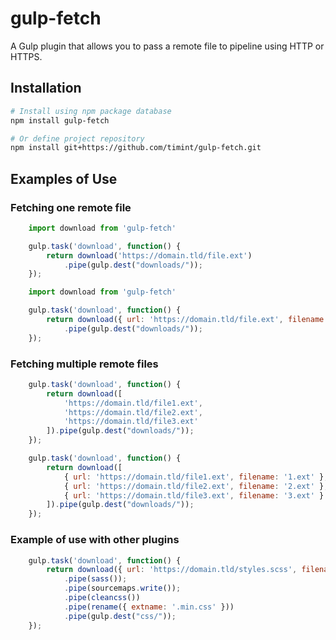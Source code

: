 # gulp-fetch

A Gulp plugin that allows you to pass a remote file to pipeline using HTTP or HTTPS.

## Installation

```bash
# Install using npm package database
npm install gulp-fetch

# Or define project repository
npm install git+https://github.com/timint/gulp-fetch.git
```

## Examples of Use

### Fetching one remote file

```js
	import download from 'gulp-fetch'

	gulp.task('download', function() {
		return download('https://domain.tld/file.ext')
			.pipe(gulp.dest("downloads/"));
	});
```

```js
	import download from 'gulp-fetch'

	gulp.task('download', function() {
		return download({ url: 'https://domain.tld/file.ext', filename: 'file.ext' })
			.pipe(gulp.dest("downloads/"));
	});
```

### Fetching multiple remote files

```js
	gulp.task('download', function() {
		return download([
			'https://domain.tld/file1.ext',
			'https://domain.tld/file2.ext',
			'https://domain.tld/file3.ext'
		]).pipe(gulp.dest("downloads/"));
	});
```

```js
	gulp.task('download', function() {
		return download([
			{ url: 'https://domain.tld/file1.ext', filename: '1.ext' },
			{ url: 'https://domain.tld/file2.ext', filename: '2.ext' },
			{ url: 'https://domain.tld/file3.ext', filename: '3.ext' }
		]).pipe(gulp.dest("downloads/"));
	});
```

### Example of use with other plugins

```js
	gulp.task('download', function() {
		return download({ url: 'https://domain.tld/styles.scss', filename: 'mystyles.scss' })
			.pipe(sass());
			.pipe(sourcemaps.write());
			.pipe(cleancss())
			.pipe(rename({ extname: '.min.css' }))
			.pipe(gulp.dest("css/"));
	});
```
